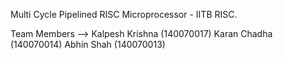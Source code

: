 Multi Cycle Pipelined RISC Microprocessor - IITB RISC.

Team Members -->
Kalpesh Krishna (140070017)
Karan Chadha (140070014)
Abhin Shah (140070013)
